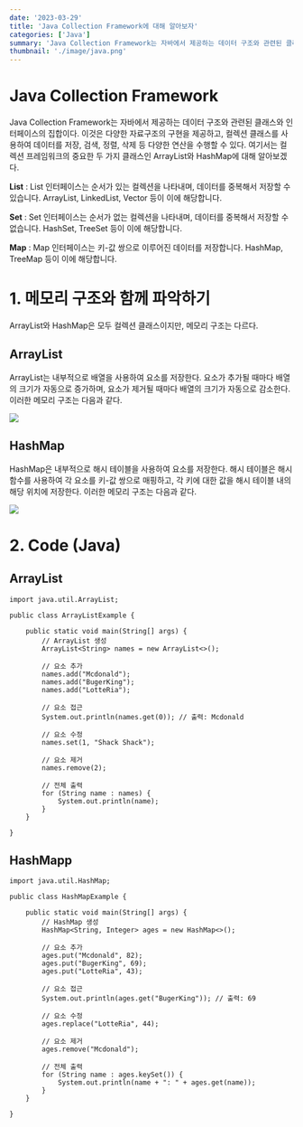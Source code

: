 ```yaml
---
date: '2023-03-29'
title: 'Java Collection Framework에 대해 알아보자'
categories: ['Java']
summary: 'Java Collection Framework는 자바에서 제공하는 데이터 구조와 관련된 클래스와 인터페이스의 집합이다. 이것은 다양한 자료구조의 구현을 제공하고, 컬렉션 클래스를 사용하여 데이터를 저장, 검색, 정렬, 삭제 등 다양한 연산을 수행할 수 있다. 여기서는 컬렉션 프레임워크의 중요한 두 가지 클래스인 ArrayList와 HashMap에 대해 알아보겠다.'
thumbnail: './image/java.png'
---
```


# Java Collection Framework
Java Collection Framework는 자바에서 제공하는 데이터 구조와 관련된 클래스와 인터페이스의 집합이다. 이것은 다양한 자료구조의 구현을 제공하고, 컬렉션 클래스를 사용하여 데이터를 저장, 검색, 정렬, 삭제 등 다양한 연산을 수행할 수 있다. 여기서는 컬렉션 프레임워크의 중요한 두 가지 클래스인 ArrayList와 HashMap에 대해 알아보겠다.

**List** : List 인터페이스는 순서가 있는 컬렉션을 나타내며, 데이터를 중복해서 저장할 수 있습니다. ArrayList, LinkedList, Vector 등이 이에 해당합니다.

**Set** : Set 인터페이스는 순서가 없는 컬렉션을 나타내며, 데이터를 중복해서 저장할 수 없습니다. HashSet, TreeSet 등이 이에 해당합니다.

**Map** : Map 인터페이스는 키-값 쌍으로 이루어진 데이터를 저장합니다. HashMap, TreeMap 등이 이에 해당합니다.


# 1. 메모리 구조와 함께 파악하기

ArrayList와 HashMap은 모두 컬렉션 클래스이지만, 메모리 구조는 다르다.

## ArrayList
ArrayList는 내부적으로 배열을 사용하여 요소를 저장한다. 요소가 추가될 때마다 배열의 크기가 자동으로 증가하며, 요소가 제거될 때마다 배열의 크기가 자동으로 감소한다. 이러한 메모리 구조는 다음과 같다.

![](https://velog.velcdn.com/images/minseok0123/post/16e13dc3-0295-4be9-8e41-23b9331bc115/image.png)


## HashMap
HashMap은 내부적으로 해시 테이블을 사용하여 요소를 저장한다. 해시 테이블은 해시 함수를 사용하여 각 요소를 키-값 쌍으로 매핑하고, 각 키에 대한 값을 해시 테이블 내의 해당 위치에 저장한다. 이러한 메모리 구조는 다음과 같다.

![](https://velog.velcdn.com/images/minseok0123/post/6d4ce393-be97-4756-b243-257999d1fd85/image.png)


# 2. Code (Java)

## ArrayList
```
import java.util.ArrayList;

public class ArrayListExample {

    public static void main(String[] args) {
        // ArrayList 생성
        ArrayList<String> names = new ArrayList<>();

        // 요소 추가
        names.add("Mcdonald");
        names.add("BugerKing");
        names.add("LotteRia");

        // 요소 접근
        System.out.println(names.get(0)); // 출력: Mcdonald

        // 요소 수정
        names.set(1, "Shack Shack");

        // 요소 제거
        names.remove(2);

        // 전체 출력
        for (String name : names) {
            System.out.println(name);
        }
    }

}

```


## HashMapp
```
import java.util.HashMap;

public class HashMapExample {

    public static void main(String[] args) {
        // HashMap 생성
        HashMap<String, Integer> ages = new HashMap<>();

        // 요소 추가
        ages.put("Mcdonald", 82);
        ages.put("BugerKing", 69);
        ages.put("LotteRia", 43);

        // 요소 접근
        System.out.println(ages.get("BugerKing")); // 출력: 69

        // 요소 수정
        ages.replace("LotteRia", 44);

        // 요소 제거
        ages.remove("Mcdonald");

        // 전체 출력
        for (String name : ages.keySet()) {
            System.out.println(name + ": " + ages.get(name));
        }
    }

}

```
